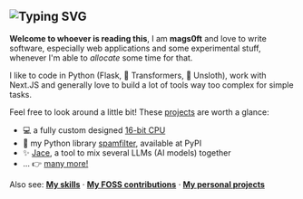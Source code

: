 ![Typing SVG](https://readme-typing-svg.demolab.com?font=Fira+Code&pause=1000&color=1CD30D&vCenter=true&width=550&lines=%F0%9F%91%8B+Hi%2C+I'm+mags0ft!;Explicit+is+better+than+implicit.;Over-engineering%2C+one+project+at+a+time.;%F0%9F%98%8A+Read+more+below!)
---

**Welcome to whoever is reading this**, I am **mags0ft** and love to write software, especially web applications and some experimental stuff, whenever I'm able to _allocate_ some time for that.


I like to code in Python (Flask, 🤗 Transformers, 🦥 Unsloth), work with Next.JS and generally love to build a lot of tools way too complex for simple tasks.

Feel free to look around a little bit! These [projects](./about-me/Projects.md) are worth a glance:

- 💻 a fully custom designed [16-bit CPU](https://github.com/mags0ft/JoltCore-16)
- 🐍 my Python library [spamfilter](https://github.com/mags0ft/spamfilter), available at PyPI
- ✨ [Jace](https://github.com/mags0ft/Jace), a tool to mix several LLMs (AI models) together
- ... 👉 [many more!](./about-me/Projects.md)

Also see: [**My skills**](./about-me/Skills.md) &middot; [**My FOSS contributions**](./about-me/Contributions.md) &middot; [**My personal projects**](./about-me/Projects.md)
